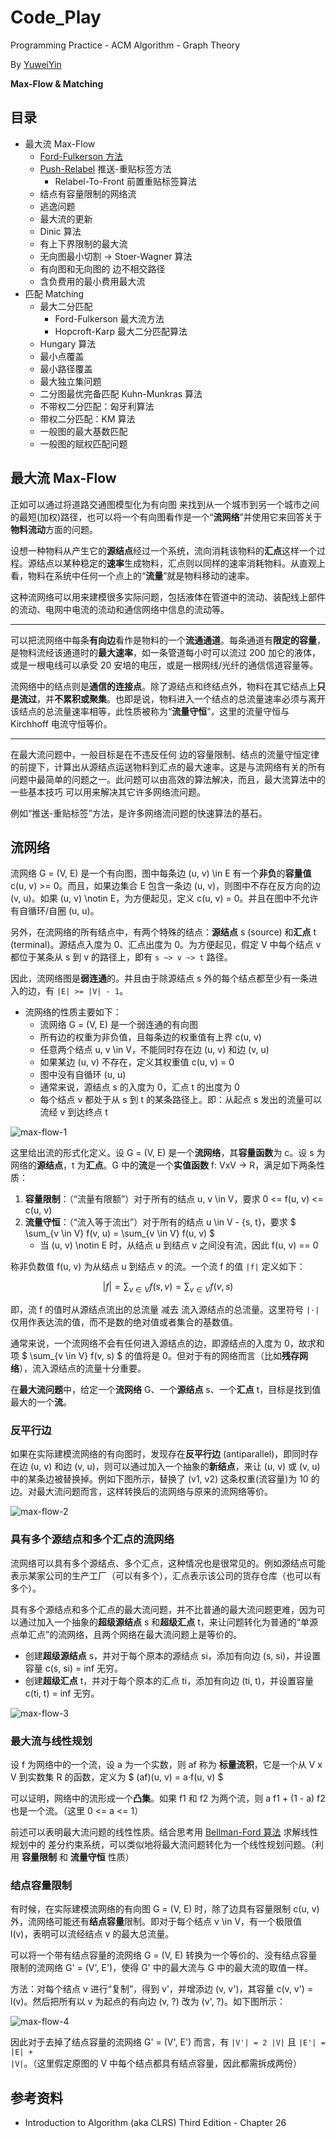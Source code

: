 # Code_Play

Programming Practice - ACM Algorithm - Graph Theory

By [YuweiYin](https://github.com/YuweiYin)

**Max-Flow & Matching**

## 目录

- 最大流 Max-Flow
	- [Ford-Fulkerson 方法](./ford-fulkerson.py)
	- [Push-Relabel](./push-relabel.py) 推送-重贴标签方法
		- Relabel-To-Front 前置重贴标签算法
	- 结点有容量限制的网络流
	- 逃逸问题
	- 最大流的更新
	- Dinic 算法
	- 有上下界限制的最大流
	- 无向图最小切割 -> Stoer-Wagner 算法
	- 有向图和无向图的 边不相交路径
	- 含负费用的最小费用最大流
- 匹配 Matching
	- 最大二分匹配
		- Ford-Fulkerson 最大流方法
		- Hopcroft-Karp 最大二分匹配算法
	- Hungary 算法
	- 最小点覆盖
	- 最小路径覆盖
	- 最大独立集问题
	- 二分图最优完备匹配 Kuhn-Munkras 算法
	- 不带权二分匹配：匈牙利算法
	- 带权二分匹配：KM 算法
	- 一般图的最大基数匹配
	- 一般图的赋权匹配问题

## 最大流 Max-Flow

正如可以通过将道路交通图模型化为有向图 来找到从一个城市到另一个城市之间的最短(加权)路径，也可以将一个有向图看作是一个“**流网络**”并使用它来回答关于**物料流动**方面的问题。

设想一种物料从产生它的**源结点**经过一个系统，流向消耗该物料的**汇点**这样一个过程。源结点以某种稳定的**速率**生成物料，汇点则以同样的速率消耗物料。从直观上看，物料在系统中任何一个点上的“**流量**”就是物料移动的速率。

这种流网络可以用来建模很多实际问题，包括液体在管道中的流动、装配线上部件的流动、电网中电流的流动和通信网络中信息的流动等。

---

可以把流网络中每条**有向边**看作是物料的一个**流通通道**。每条通道有**限定的容量**，是物料流经该通道时的**最大速率**，如一条管道每小时可以流过 200 加仑的液体，或是一根电线可以承受 20 安培的电压，或是一根网线/光纤的通信信道容量等。

流网络中的结点则是**通信的连接点**。除了源结点和终结点外，物料在其它结点上**只是流过**，并**不累积或聚集**。也即是说，物料进入一个结点的总流量速率必须与离开该结点的总流量速率相等，此性质被称为“**流量守恒**”，这里的流量守恒与 Kirchhoff 电流守恒等价。

---

在最大流问题中，一般目标是在不违反任何 边的容量限制、结点的流量守恒定律 的前提下，计算出从源结点运送物料到汇点的最大速率。这是与流网络有关的所有问题中最简单的问题之一。此问题可以由高效的算法解决，而且，最大流算法中的一些基本技巧 可以用来解决其它许多网络流问题。

例如“推送-重贴标签”方法，是许多网络流问题的快速算法的基石。

## 流网络

流网络 G = (V, E) 是一个有向图，图中每条边 (u, v) \in E 有一个**非负**的**容量值** c(u, v) >= 0。而且，如果边集合 E 包含一条边 (u, v)，则图中不存在反方向的边 (v, u)。如果 (u, v) \notin E，为方便起见，定义 c(u, v) = 0。并且在图中不允许有自循环/自圈 (u, u)。

另外，在流网络的所有结点中，有两个特殊的结点：**源结点** s (source) 和**汇点** t (terminal)。源结点入度为 0、汇点出度为 0。为方便起见，假定 V 中每个结点 v 都位于某条从 s 到 v 的路径上，即有 `s ~> v ~> t` 路径。

因此，流网络图是**弱连通**的。并且由于除源结点 s 外的每个结点都至少有一条进入的边，有 `|E| >= |V| - 1`。

- 流网络的性质主要如下：
	- 流网络 G = (V, E) 是一个弱连通的有向图
	- 所有边的权重为非负值，且每条边的权重值有上界 c(u, v)
	- 任意两个结点 u, v \in V，不能同时存在边 (u, v) 和边 (v, u)
	- 如果某边 (u, v) 不存在，定义其权重值 c(u, v) = 0
	- 图中没有自循环 (u, u)
	- 通常来说，源结点 s 的入度为 0，汇点 t 的出度为 0
	- 每个结点 v 都处于从 s 到 t 的某条路径上。即：从起点 s 发出的流量可以流经 v 到达终点 t

![max-flow-1](./img/max-flow-1.png)

这里给出流的形式化定义。设 G = (V, E) 是一个**流网络**，其**容量函数**为 c。设 s 为网络的**源结点**，t 为**汇点**。G 中的**流**是一个**实值函数** f: VxV -> R，满足如下两条性质：

1. **容量限制**：（“流量有限额”）对于所有的结点 u, v \in V，要求 0 <= f(u, v) <= c(u, v)
2. **流量守恒**：（“流入等于流出”）对于所有的结点 u \in V - {s, t}，要求 $ \sum_{v \in V} f(v, u) = \sum_{v \in V} f(u, v) $
	- 当 (u, v) \notin E 时，从结点 u 到结点 v 之间没有流，因此 f(u, v) == 0

称非负数值 f(u, v) 为从结点 u 到结点 v 的流。一个流 f 的值 `|f|` 定义如下：

$$ |f| = \sum_{v \in V} f(s, v) = \sum_{v \in V} f(v, s) $$

即，流 f 的值时从源结点流出的总流量 减去 流入源结点的总流量。这里符号 `|·|` 仅用作表达流的值，而不是数的绝对值或者集合的基数值。

通常来说，一个流网络不会有任何进入源结点的边，即源结点的入度为 0，故求和项 $ \sum_{v \in V} f(v, s) $ 的值将是 0。但对于有的网络而言（比如**残存网络**），流入源结点的流量十分重要。

在**最大流问题**中，给定一个**流网络** G、一个**源结点** s、一个**汇点** t，目标是找到值最大的一个**流**。

### 反平行边

如果在实际建模流网络的有向图时，发现存在**反平行边** (antiparallel)，即同时存在边 (u, v) 和边 (v, u)，则可以通过加入一个抽象的**新结点**，来让 (u, v) 或 (v, u) 中的某条边被替换掉。例如下图所示，替换了 (v1, v2) 这条权重(流容量)为 10 的边。对最大流问题而言，这样转换后的流网络与原来的流网络等价。

![max-flow-2](./img/max-flow-2.png)

### 具有多个源结点和多个汇点的流网络

流网络可以具有多个源结点、多个汇点，这种情况也是很常见的。例如源结点可能表示某家公司的生产工厂（可以有多个），汇点表示该公司的货存仓库（也可以有多个）。

具有多个源结点和多个汇点的最大流问题，并不比普通的最大流问题更难，因为可以通过加入一个抽象的**超级源结点** s 和**超级汇点** t，来让问题转化为普通的“单源点单汇点”的流网络，且两个网络在最大流问题上是等价的。

- 创建**超级源结点** s，并对于每个原本的源结点 si，添加有向边 (s, si)，并设置容量 c(s, si) = inf 无穷。
- 创建**超级汇点** t，并对于每个原本的汇点 ti，添加有向边 (ti, t)，并设置容量 c(ti, t) = inf 无穷。

![max-flow-3](./img/max-flow-3.png)

### 最大流与线性规划

设 f 为网络中的一个流，设 a 为一个实数，则 af 称为 **标量流积**，它是一个从 V x V 到实数集 R 的函数，定义为 $ (af)(u, v) = a·f(u, v) $

可以证明，网络中的流形成一个**凸集**。如果 f1 和 f2 为两个流，则 a f1 + (1 - a) f2 也是一个流。（这里 0 <= a <= 1）

前述可以表明最大流问题的线性性质。结合思考用 [Bellman-Ford 算法](../shortest-path/bellman-ford.py) 求解线性规划中的 差分约束系统，可以类似地将最大流问题转化为一个线性规划问题。（利用 **容量限制** 和 **流量守恒** 性质）

### 结点容量限制

有时候，在实际建模流网络的有向图 G = (V, E) 时，除了边具有容量限制 c(u, v) 外，流网络可能还有**结点容量**限制。即对于每个结点 v \in V，有一个极限值 l(v)，表明可以流经结点 v 的最大总流量。

可以将一个带有结点容量的流网络 G = (V, E) 转换为一个等价的、没有结点容量限制的流网络 G' = (V', E')，使得 G' 中的最大流与 G 中的最大流的取值一样。

方法：对每个结点 v 进行“复制”，得到 v'，并增添边 (v, v')，其容量 c(v, v') = l(v)。然后把所有以 v 为起点的有向边 (v, ?) 改为 (v', ?)。如下图所示：

![max-flow-4](./img/max-flow-4.png)

因此对于去掉了结点容量的流网络 G' = (V', E') 而言，有 `|V'| = 2 |V|` 且 `|E'| = |E| + |V|`。（这里假定原图的 V 中每个结点都具有结点容量，因此都需拆成两份）

## 参考资料

- Introduction to Algorithm (aka CLRS) Third Edition - Chapter 26
